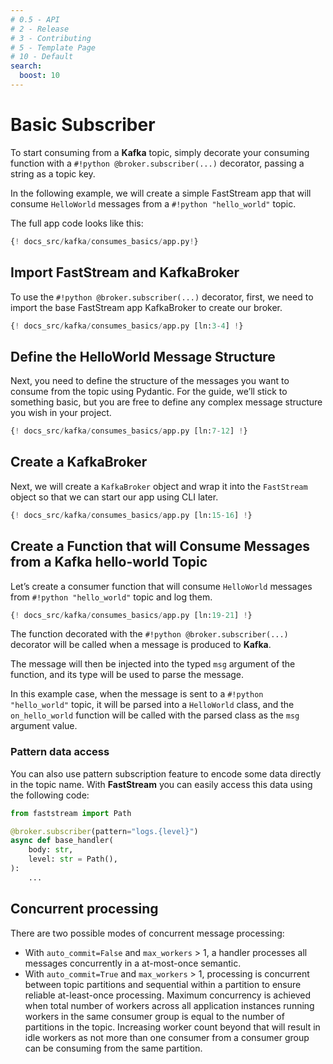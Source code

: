```yaml
---
# 0.5 - API
# 2 - Release
# 3 - Contributing
# 5 - Template Page
# 10 - Default
search:
  boost: 10
---
```


# Basic Subscriber

To start consuming from a **Kafka** topic, simply decorate your consuming function with a `#!python @broker.subscriber(...)` decorator, passing a string as a topic key.

In the following example, we will create a simple FastStream app that will consume `HelloWorld` messages from a `#!python "hello_world"` topic.

The full app code looks like this:

```python linenums="1"
{! docs_src/kafka/consumes_basics/app.py!}
```

## Import FastStream and KafkaBroker

To use the `#!python @broker.subscriber(...)` decorator, first, we need to import the base FastStream app KafkaBroker to create our broker.

```python linenums="1"
{! docs_src/kafka/consumes_basics/app.py [ln:3-4] !}
```

## Define the HelloWorld Message Structure

Next, you need to define the structure of the messages you want to consume from the topic using Pydantic. For the guide, we’ll stick to something basic, but you are free to define any complex message structure you wish in your project.

```python linenums="1"
{! docs_src/kafka/consumes_basics/app.py [ln:7-12] !}
```

## Create a KafkaBroker

Next, we will create a `KafkaBroker` object and wrap it into the `FastStream` object so that we can start our app using CLI later.

```python linenums="1"
{! docs_src/kafka/consumes_basics/app.py [ln:15-16] !}
```

## Create a Function that will Consume Messages from a Kafka hello-world Topic

Let’s create a consumer function that will consume `HelloWorld` messages from `#!python "hello_world"` topic and log them.

```python linenums="1"
{! docs_src/kafka/consumes_basics/app.py [ln:19-21] !}
```

The function decorated with the `#!python @broker.subscriber(...)` decorator will be called when a message is produced to **Kafka**.

The message will then be injected into the typed `msg` argument of the function, and its type will be used to parse the message.

In this example case, when the message is sent to a `#!python "hello_world"` topic, it will be parsed into a `HelloWorld` class, and the `on_hello_world` function will be called with the parsed class as the `msg` argument value.

### Pattern data access

You can also use pattern subscription feature to encode some data directly in the topic name. With **FastStream** you can easily access this data using the following code:

```python hl_lines="3 6"
from faststream import Path

@broker.subscriber(pattern="logs.{level}")
async def base_handler(
    body: str,
    level: str = Path(),
):
    ...
```


## Concurrent processing

There are two possible modes of concurrent message processing:
- With `auto_commit=False` and `max_workers` > 1, a handler processes all messages concurrently in a at-most-once semantic.
- With `auto_commit=True` and `max_workers` > 1, processing is concurrent between topic partitions and sequential within a partition to ensure reliable at-least-once processing. Maximum concurrency is achieved when total number of workers across all application instances running workers in the same consumer group is equal to the number of partitions in the topic. Increasing worker count beyond that will result in idle workers as not more than one consumer from a consumer group can be consuming from the same partition.
